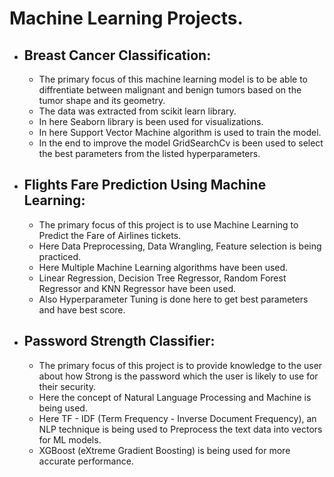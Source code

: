 # Machine Learning Projects.

   - ## Breast Cancer Classification:
      - The primary focus of this machine learning model is to be able to diffrentiate between malignant and benign tumors based on the tumor shape and its geometry.
      - The data was extracted from scikit learn library.
      - In here Seaborn library is been used for visualizations.
      - In here Support Vector Machine algorithm is used to train the model.
      - In the end to improve the model GridSearchCv is been used to select the best parameters from the listed hyperparameters.
   
  - ## Flights Fare Prediction Using Machine Learning:
      - The primary focus of this project is to use Machine Learning to Predict the Fare of Airlines tickets.
      - Here Data Preprocessing, Data Wrangling, Feature selection is being practiced.
      - Here Multiple Machine Learning algorithms have been used.
      - Linear Regression, Decision Tree Regressor, Random Forest Regressor and KNN Regressor have been used.
      - Also Hyperparameter Tuning is done here to get best parameters and have best score.
  
   - ## Password Strength Classifier:
      - The primary focus of this project is to provide knowledge to the user about how Strong is the password which the user is likely to use for their security.
      - Here the concept of Natural Language Processing and Machine is being used.
      - Here TF - IDF (Term Frequency - Inverse Document Frequency), an NLP technique is being used to Preprocess the text data into vectors for ML models.
      - XGBoost (eXtreme Gradient Boosting) is being used for more accurate performance.
